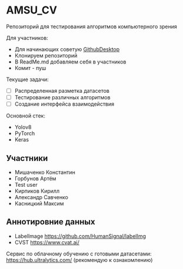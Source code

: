 # AMSU_CV 

Репозиторий для тестирования алгоритмов компьютерного зрения

Для участников:
- Для начинающих советую [GithubDesktop](https://desktop.github.com/)
- Клонируем репозиторий
- В ReadMe.md добавляем себя в участников
- Комит - пуш

Текущие задачи:
- [ ] Распределенная разметка датасетов
- [ ] Тестирование различных алгоритмов 
- [ ] Создание интерфейса взаимодействия

Основной стек:
- Yolov8
- PyTorch
- Keras

<h2 align="left">Участники</h2>

- Мишаченко Константин
- Горбунов Артём
- Test user
- Кирпиков Кирилл
- Александр Савченко
- Касницкий Максим

<h2 align="left">Аннотировние данных</h2>

- LabelImage https://github.com/HumanSignal/labelImg
- CVST https://www.cvat.ai/

Сервис по облачному обучению с готовыми датасетами: https://hub.ultralytics.com/ (рекомендую к ознакомлению)

